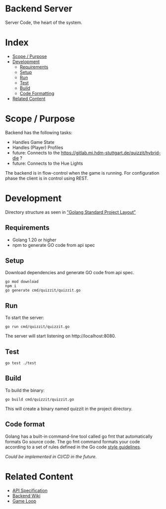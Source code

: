 # Backend Server

Server Code, the heart of the system.

# Index

* [Scope / Purpose](#scope--purpose)
* [Development](#development)
    * [Requirements](#requirements)
    * [Setup](#setup)
    * [Run](#run)
    * [Test](#test)
    * [Build](#build)
    * [Code Formatting](#code-format)
* [Related Content](#related-content)

# Scope / Purpose

Backend has the following tasks:

* Handles Game State
* Handles (Player) Profiles
* future: Connects to the https://gitlab.mi.hdm-stuttgart.de/quizzit/hybrid-die ?
* future: Connects to the Hue Lights

The backend is in flow-control when the game is running.
For configuration phase the client is in control using REST.

# Development

Directory structure as seen in ["Golang Standard Project Layout"](https://github.com/golang-standards/project-layout)

## Requirements

* Golang 1.20 or higher
* npm to generate GO code from api spec

## Setup

Download dependencies and generate GO code from api spec.

    go mod download
    npm i
    go generate cmd/quizzit/quizzit.go

## Run

To start the server:
    
    go run cmd/quizzit/quizzit.go

The server will start listening on http://localhost:8080.

## Test

    go test ./test

## Build

To build the binary:

    go build cmd/quizzit/quizzit.go

This will create a binary named quizzit in the project directory.

## Code format

Golang has a built-in command-line tool called go fmt that automatically formats Go source code. The go fmt command formats your code according to a set of rules defined in the Go code [style guidelines](https://go.dev/doc/effective_go#formatting).

*Could be implemented in CI/CD in the future.*

# Related Content

* [API Specification](./api)
* [Backend Wiki](https://gitlab.mi.hdm-stuttgart.de/quizzit/backend-server/-/wikis/home)
* [Game Loop](https://gitlab.mi.hdm-stuttgart.de/quizzit/backend-server/-/wikis/home)
